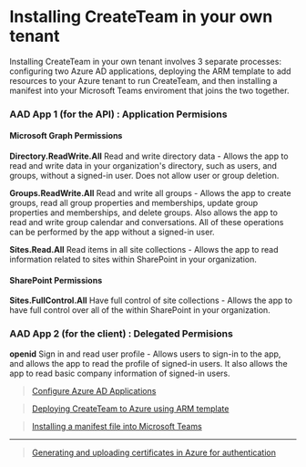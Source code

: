 # Installing CreateTeam in your own tenant

Installing CreateTeam in your own tenant involves 3 separate processes: configuring two Azure AD applications, deploying the ARM template to add resources to your Azure tenant to run CreateTeam, and then installing a manifest into your Microsoft Teams enviroment that joins the two together.

### AAD App 1 (for the API) : Application Permisions

#### Microsoft Graph Permissions

**Directory.ReadWrite.All** Read and write directory data - Allows the app to read and write data in your organization's directory, such as users, and groups, without a signed-in user. Does not allow user or group deletion.

**Groups.ReadWrite.All** Read and write all groups - Allows the app to create groups, read all group properties and memberships, update group properties and memberships, and delete groups. Also allows the app to read and write group calendar and conversations. All of these operations can be performed by the app without a signed-in user.

**Sites.Read.All** Read items in all site collections - Allows the app to read information related to sites within SharePoint in your organization.

#### SharePoint Permissions

**Sites.FullControl.All** Have full control of site collections - Allows the app to have full control over all of the within SharePoint in your organization.

### AAD App 2 (for the client) : Delegated Permisions

**openid** Sign in and read user profile - Allows users to sign-in to the app, and allows the app to read the profile of signed-in users. It also allows the app to read basic company information of signed-in users.

>[Configure Azure AD Applications](RegisterApplicationAPI.md)

>[Deploying CreateTeam to Azure using ARM template](armDeploy.md)

>[Installing a manifest file into Microsoft Teams](manifestCreate.md)

---

>[Generating and uploading certificates in Azure for authentication](certificateGeneration.md)